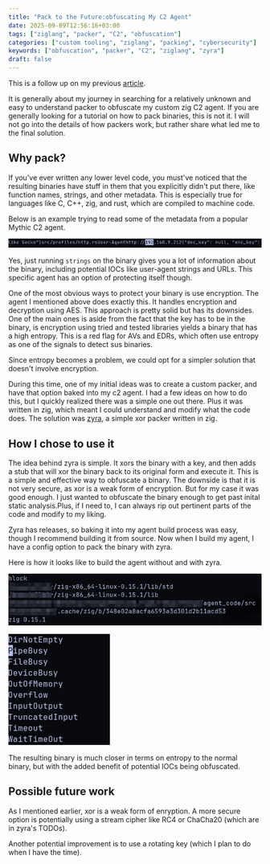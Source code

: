 ```yaml
---
title: "Pack to the Future:obfuscating My C2 Agent"
date: 2025-09-09T12:56:16+03:00
tags: ["ziglang", "packer", "C2", "obfuscation"]
categories: ["custom tooling", "ziglang", "packing", "cybersecurity"]
keywords: ["obfuscation", "packer", "C2", "ziglang", "zyra"]
draft: false
---
```

This is a follow up on my previous [article](https://pop-ecx.github.io/reflections-on-writing-a-mythic-c2-agent-in-zig/).

It is generally about my journey in searching for a relatively unknown and easy to understand packer to obfuscate my custom zig C2 agent.
If you are generally looking for a tutorial on how to pack binaries, this is not it. I will not go into the details of how packers work, 
but rather share what led me to the final solution.

## Why pack?
If you've ever written any lower level code, you must've noticed that the resulting binaries have stuff in them that you explicitly didn't put there,
like function names, strings, and other metadata. This is especially true for languages like C, C++, zig, and rust, which are compiled to machine code.

Below is an example trying to read some of the metadata from a popular Mythic C2 agent.

![strings](./thanatos.png)

Yes, just running `strings` on the binary gives you a lot of information about the binary, including potential IOCs like user-agent strings and URLs.
This specific agent has an option of protecting itself though.

One of the most obvious ways to protect your binary is use encryption. The agent I mentioned above does exactly this. It handles encryption and decryption 
using AES. This approach is pretty solid but has its downsides. One of the main ones is aside from the fact that the key has to be in the binary, is encryption
using tried and tested libraries yields a binary that has a high entropy. This is a red flag for AVs and EDRs, which often use entropy as one of the signals to 
detect sus binaries.

Since entropy becomes a problem, we could opt for a simpler solution that doesn't involve encryption.

During this time, one of my initial ideas was to create a custom packer, and have that option baked into my c2 agent. I had a few ideas on how to 
do this, but I quickly realized there was a simple one out there. Plus it was written in zig, which meant I could understand and modify what the code does.
The solution was [zyra](https://github.com/CX330Blake/ZYRA), a simple xor packer written in zig.

## How I chose to use it
The idea behind zyra is simple. It xors the binary with a key, and then adds a stub that will xor the binary back to its original form and execute it.
This is a simple and effective way to obfuscate a binary. The downside is that it is not very secure, as xor is a weak form of encryption.
But for my case it was good enough. I just wanted to obfuscate the binary enough to get past inital static analysis.Plus, if I need to, 
I can always rip out pertinent parts of the code and modify to my liking.

Zyra has releases, so baking it into my agent build process was easy, though I recommend building it from source.
Now when I build my agent, I have a config option to pack the binary with zyra.

Here is how it looks like to build the agent without and with zyra.

![Without zyra](./rango-unpacked.png)

![With zyra](./rango-packed.png)

The resulting binary is much closer in terms on entropy to the normal binary, but with the added benefit of potential IOCs being obfuscated.

## Possible future work
As I mentioned earlier, xor is a weak form of enryption. A more secure option is potentially using a stream cipher like RC4 or ChaCha20 (which are in zyra's TODOs).

Another potential improvement is to use a rotating key (which I plan to do when I have the time).
